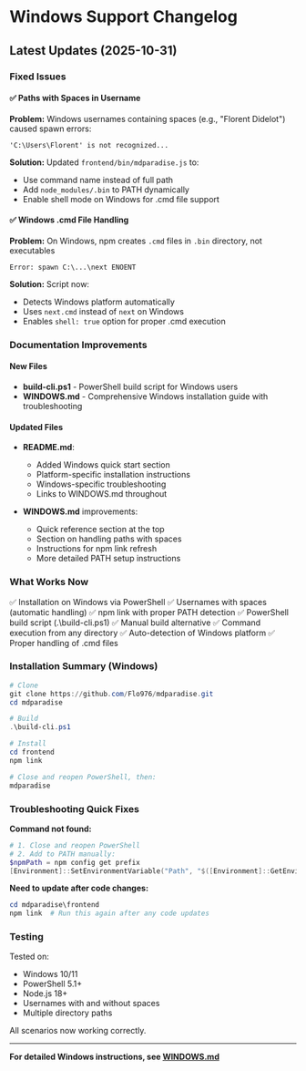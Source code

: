 # Windows Support Changelog

## Latest Updates (2025-10-31)

### Fixed Issues

#### ✅ Paths with Spaces in Username
**Problem:** Windows usernames containing spaces (e.g., "Florent Didelot") caused spawn errors:
```
'C:\Users\Florent' is not recognized...
```

**Solution:** Updated `frontend/bin/mdparadise.js` to:
- Use command name instead of full path
- Add `node_modules/.bin` to PATH dynamically
- Enable shell mode on Windows for .cmd file support

#### ✅ Windows .cmd File Handling
**Problem:** On Windows, npm creates `.cmd` files in `.bin` directory, not executables
```
Error: spawn C:\...\next ENOENT
```

**Solution:** Script now:
- Detects Windows platform automatically
- Uses `next.cmd` instead of `next` on Windows
- Enables `shell: true` option for proper .cmd execution

### Documentation Improvements

#### New Files
- **build-cli.ps1** - PowerShell build script for Windows users
- **WINDOWS.md** - Comprehensive Windows installation guide with troubleshooting

#### Updated Files
- **README.md**:
  - Added Windows quick start section
  - Platform-specific installation instructions
  - Windows-specific troubleshooting
  - Links to WINDOWS.md throughout

- **WINDOWS.md** improvements:
  - Quick reference section at the top
  - Section on handling paths with spaces
  - Instructions for npm link refresh
  - More detailed PATH setup instructions

### What Works Now

✅ Installation on Windows via PowerShell
✅ Usernames with spaces (automatic handling)
✅ npm link with proper PATH detection
✅ PowerShell build script (.\build-cli.ps1)
✅ Manual build alternative
✅ Command execution from any directory
✅ Auto-detection of Windows platform
✅ Proper handling of .cmd files

### Installation Summary (Windows)

```powershell
# Clone
git clone https://github.com/Flo976/mdparadise.git
cd mdparadise

# Build
.\build-cli.ps1

# Install
cd frontend
npm link

# Close and reopen PowerShell, then:
mdparadise
```

### Troubleshooting Quick Fixes

**Command not found:**
```powershell
# 1. Close and reopen PowerShell
# 2. Add to PATH manually:
$npmPath = npm config get prefix
[Environment]::SetEnvironmentVariable("Path", "$([Environment]::GetEnvironmentVariable("Path", "User"));$npmPath", "User")
```

**Need to update after code changes:**
```powershell
cd mdparadise\frontend
npm link  # Run this again after any code updates
```

### Testing

Tested on:
- Windows 10/11
- PowerShell 5.1+
- Node.js 18+
- Usernames with and without spaces
- Multiple directory paths

All scenarios now working correctly.

---

**For detailed Windows instructions, see [WINDOWS.md](WINDOWS.md)**
